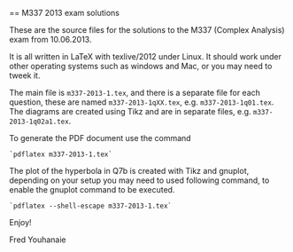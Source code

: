 == M337 2013 exam solutions

These are the source files for the solutions to the M337 (Complex
Analysis) exam from 10.06.2013.

It is all written in LaTeX with texlive/2012 under Linux. It should
work under other operating systems such as windows and Mac, or you may
need to tweek it.

The main file is `m337-2013-1.tex`, and there is a separate file for each
question, these are named `m337-2013-1qXX.tex`, e.g. `m337-2013-1q01.tex`.
The diagrams are created using Tikz and are in separate files,
e.g. `m337-2013-1q02a1.tex`.

To generate the PDF document use the command

	`pdflatex m337-2013-1.tex`

The plot of the hyperbola in Q7b is created with Tikz and gnuplot,
depending on your setup you may need to used following command, to enable
the gnuplot command to be executed.

	`pdflatex --shell-escape m337-2013-1.tex`

Enjoy!

Fred Youhanaie
